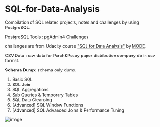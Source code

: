 # SQL-for-Data-Analysis

Compilation of SQL related projects, notes and challenges by using PostgreSQL.

PostgreSQL Tools : pgAdmin4
Challenges

challenges are from Udacity course ["SQL for Data Analysis"](https://www.udacity.com/course/sql-for-data-analysis--ud198) by [MODE](https://mode.com/).

CSV Data : raw data for Parch&Posey paper distribution company db in csv format.

**Schema Dump**: schema only dump.

1. Basic SQL
2. SQL Join
3. SQL Aggregations
4. Sub Queries & Temporary Tables
5. SQL Data Cleansing
6. [Advanced] SQL Window Functions
7. [Advanced] SQL Advanced Joins & Performance Tuning
    
![image](https://user-images.githubusercontent.com/118935216/203638521-7340c605-fa89-475b-9b69-f8fd3cb71004.png)

